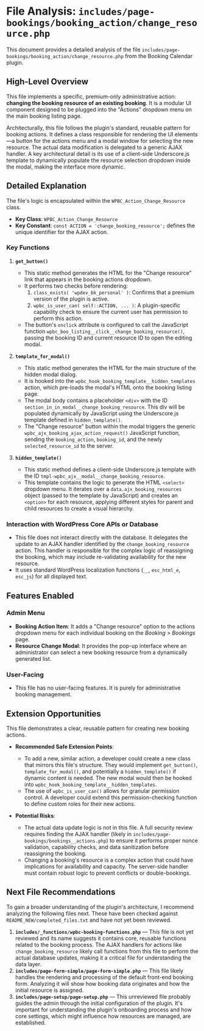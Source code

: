 # File Analysis: `includes/page-bookings/booking_action/change_resource.php`

This document provides a detailed analysis of the file `includes/page-bookings/booking_action/change_resource.php` from the Booking Calendar plugin.

## High-Level Overview

This file implements a specific, premium-only administrative action: **changing the booking resource of an existing booking**. It is a modular UI component designed to be plugged into the "Actions" dropdown menu on the main booking listing page.

Architecturally, this file follows the plugin's standard, reusable pattern for booking actions. It defines a class responsible for rendering the UI elements—a button for the actions menu and a modal window for selecting the new resource. The actual data modification is delegated to a generic AJAX handler. A key architectural detail is its use of a client-side Underscore.js template to dynamically populate the resource selection dropdown inside the modal, making the interface more dynamic.

## Detailed Explanation

The file's logic is encapsulated within the `WPBC_Action_Change_Resource` class.

-   **Key Class**: `WPBC_Action_Change_Resource`
-   **Key Constant**: `const ACTION = 'change_booking_resource';` defines the unique identifier for the AJAX action.

### Key Functions

1.  **`get_button()`**
    -   This static method generates the HTML for the "Change resource" link that appears in the booking actions dropdown.
    -   It performs two checks before rendering:
        1.  `class_exists( 'wpdev_bk_personal' )`: Confirms that a premium version of the plugin is active.
        2.  `wpbc_is_user_can( self::ACTION, ... )`: A plugin-specific capability check to ensure the current user has permission to perform this action.
    -   The button's `onclick` attribute is configured to call the JavaScript function `wpbc_boo_listing__click__change_booking_resource()`, passing the booking ID and current resource ID to open the editing modal.

2.  **`template_for_modal()`**
    -   This static method generates the HTML for the main structure of the hidden modal dialog.
    -   It is hooked into the `wpbc_hook_booking_template__hidden_templates` action, which pre-loads the modal's HTML onto the booking listing page.
    -   The modal body contains a placeholder `<div>` with the ID `section_in_in_modal__change_booking_resource`. This div will be populated dynamically by JavaScript using the Underscore.js template defined in `hidden_template()`.
    -   The "Change resource" button within the modal triggers the generic `wpbc_ajx_booking_ajax_action_request()` JavaScript function, sending the `booking_action`, `booking_id`, and the newly `selected_resource_id` to the server.

3.  **`hidden_template()`**
    -   This static method defines a client-side Underscore.js template with the ID `tmpl-wpbc_ajx__modal__change_booking_resource`.
    -   This template contains the logic to generate the HTML `<select>` dropdown menu. It iterates over a `data.ajx_booking_resources` object (passed to the template by JavaScript) and creates an `<option>` for each resource, applying different styles for parent and child resources to create a visual hierarchy.

### Interaction with WordPress Core APIs or Database

-   This file does not interact directly with the database. It delegates the update to an AJAX handler identified by the `change_booking_resource` action. This handler is responsible for the complex logic of reassigning the booking, which may include re-validating availability for the new resource.
-   It uses standard WordPress localization functions (`__`, `esc_html_e`, `esc_js`) for all displayed text.

## Features Enabled

### Admin Menu

-   **Booking Action Item**: It adds a "Change resource" option to the actions dropdown menu for each individual booking on the *Booking > Bookings* page.
-   **Resource Change Modal**: It provides the pop-up interface where an administrator can select a new booking resource from a dynamically generated list.

### User-Facing

-   This file has no user-facing features. It is purely for administrative booking management.

## Extension Opportunities

This file demonstrates a clear, reusable pattern for creating new booking actions.

-   **Recommended Safe Extension Points**:
    -   To add a new, similar action, a developer could create a new class that mirrors this file's structure. They would implement `get_button()`, `template_for_modal()`, and potentially a `hidden_template()` if dynamic content is needed. The new modal would then be hooked into `wpbc_hook_booking_template__hidden_templates`.
    -   The use of `wpbc_is_user_can()` allows for granular permission control. A developer could extend this permission-checking function to define custom roles for their new actions.

-   **Potential Risks**:
    -   The actual data update logic is not in this file. A full security review requires finding the AJAX handler (likely in `includes/page-bookings/bookings__actions.php`) to ensure it performs proper nonce validation, capability checks, and data sanitization before reassigning the booking.
    -   Changing a booking's resource is a complex action that could have implications for availability and capacity. The server-side handler must contain robust logic to prevent conflicts or double-bookings.

## Next File Recommendations

To gain a broader understanding of the plugin's architecture, I recommend analyzing the following files next. These have been checked against `README_NEW/completed_files.txt` and have not yet been reviewed.

1.  **`includes/_functions/wpbc-booking-functions.php`** — This file is not yet reviewed and its name suggests it contains core, reusable functions related to the booking process. The AJAX handlers for actions like `change_booking_resource` likely call functions from this file to perform the actual database updates, making it a critical file for understanding the data layer.
2.  **`includes/page-form-simple/page-form-simple.php`** — This file likely handles the rendering and processing of the default front-end booking form. Analyzing it will show how booking data originates and how the initial resource is assigned.
3.  **`includes/page-setup/page-setup.php`** — This unreviewed file probably guides the admin through the initial configuration of the plugin. It's important for understanding the plugin's onboarding process and how core settings, which might influence how resources are managed, are established.
